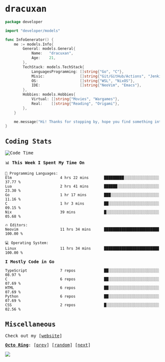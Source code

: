 <!-- Banner -->
<!--
<img src="https://i.imgur.com/mz4ym1F.png" style="max-height:550px"/>
-->


<samp>
	
<!-- Coded Intro -->
	
# dracuxan

```go
package developer

import "developer/models"

func InfoGenerator() {
	me := models.Info{
		General: models.General{
			Name:   "dracuxan",
			Age:    21,
		},
		TechStack: models.TechStack{
			LanguagesProgramming: []string{"Go", "C"},
			Misic:                []string{"Git/GitHub/Actions", "Jenkins", "Docker"},
			OS:     			  []string{"WSL", "NixOS"},
			IDE:                  []string{"NeoVim", "Emacs"},
		},
		Hobbies: models.Hobbies{
			Virtual: []string{"Movies", "Wargames"},
			Real:    []string{"Reading", "Origami"},
		},		
	}

	me.message("Hi! Thanks for stopping by, hope you find something interesting!") 
}
```

## Coding Stats


<!--START_SECTION:waka-->
![Code Time](http://img.shields.io/badge/Code%20Time-418%20hrs%2018%20mins-blue)

📊 **This Week I Spent My Time On** 

```text
💬 Programming Languages: 
Elm                      4 hrs 22 mins       █████████░░░░░░░░░░░░░░░░   37.77 % 
Lua                      2 hrs 41 mins       ██████░░░░░░░░░░░░░░░░░░░   23.30 % 
Go                       1 hr 17 mins        ███░░░░░░░░░░░░░░░░░░░░░░   11.16 % 
C                        1 hr 3 mins         ██░░░░░░░░░░░░░░░░░░░░░░░   09.15 % 
Nix                      39 mins             █░░░░░░░░░░░░░░░░░░░░░░░░   05.68 % 

🔥 Editors: 
Neovim                   11 hrs 34 mins      █████████████████████████   100.00 % 

💻 Operating System: 
Linux                    11 hrs 34 mins      █████████████████████████   100.00 % 
```

**I Mostly Code in Go** 

```text
TypeScript               7 repos             ██░░░░░░░░░░░░░░░░░░░░░░░   08.97 % 
C                        6 repos             ██░░░░░░░░░░░░░░░░░░░░░░░   07.69 % 
HTML                     6 repos             ██░░░░░░░░░░░░░░░░░░░░░░░   07.69 % 
Python                   6 repos             ██░░░░░░░░░░░░░░░░░░░░░░░   07.69 % 
CSS                      2 repos             █░░░░░░░░░░░░░░░░░░░░░░░░   02.56 % 
```




<!--END_SECTION:waka-->

## Miscellaneous

Check out my [[website](https://bynisarg.in/)]

[**Octo Ring**](https://octo-ring.com/):
[[prev](https://octo-ring.com/p/dracuxan/prev)]  [[random](https://octo-ring.com/p/dracuxan/random)]  [[next](https://octo-ring.com/p/dracuxan/next)]

![](https://komarev.com/ghpvc/?username=dracuxan&style=flat-square)

</samp>

